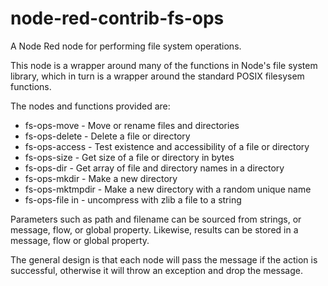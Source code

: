 # node-red-contrib-fs-ops
A Node Red node for performing file system operations.

This node is a wrapper around many of the functions in Node's file system library, which in turn is a wrapper around the standard POSIX filesysem functions.

The nodes and functions provided are:

  * fs-ops-move - Move or rename files and directories
  * fs-ops-delete - Delete a file or directory
  * fs-ops-access - Test existence and accessibility of a file or directory
  * fs-ops-size - Get size of a file or directory in bytes
  * fs-ops-dir - Get array of file and directory names in a directory
  * fs-ops-mkdir - Make a new directory
  * fs-ops-mktmpdir - Make a new directory with a random unique name
  * fs-ops-file in - uncompress with zlib a file to a string

Parameters such as path and filename can be sourced from strings, or message, flow, or global property.  Likewise, results can be stored in a message, flow or global property.

The general design is that each node will pass the message if the action is successful, otherwise it will throw an exception and drop the message.
